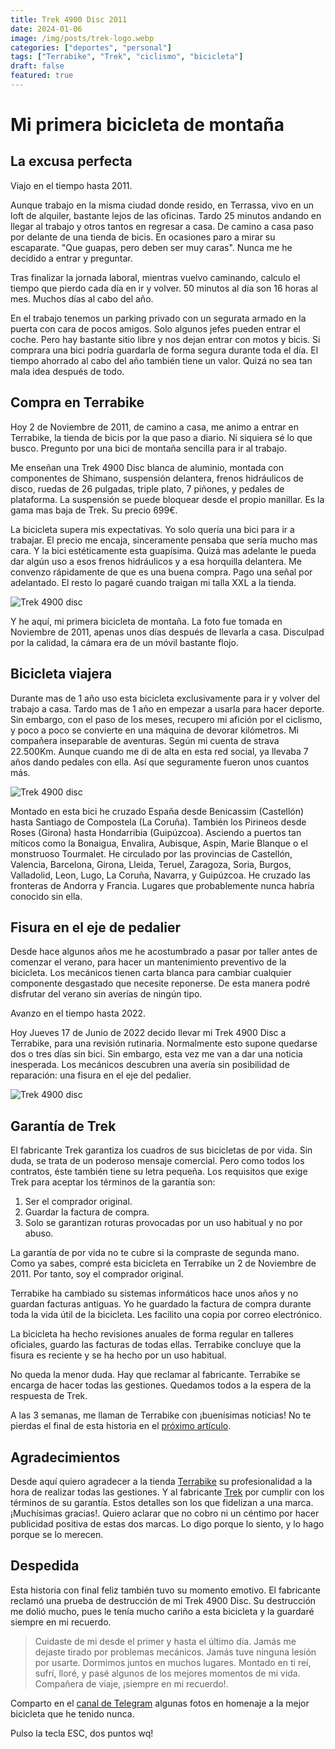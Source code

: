 ```yaml
---
title: Trek 4900 Disc 2011
date: 2024-01-06
image: /img/posts/trek-logo.webp
categories: ["deportes", "personal"]
tags: ["Terrabike", "Trek", "ciclismo", "bicicleta"]
draft: false
featured: true
---
```


# Mi primera bicicleta de montaña

## La excusa perfecta

Viajo en el tiempo hasta 2011.

Aunque trabajo en la misma ciudad donde resido, en Terrassa, vivo en un loft de alquiler, bastante lejos de las oficinas. Tardo 25 minutos andando en llegar al trabajo y otros tantos en regresar a casa. De camino a casa paso por delante de una tienda de bicis. En ocasiones paro a mirar su escaparate. "Que guapas, pero deben ser muy caras". Nunca me he decidido a entrar y preguntar.

Tras finalizar la jornada laboral, mientras vuelvo caminando, calculo el tiempo que pierdo cada día en ir y volver. 50 minutos al día son 16 horas al mes. Muchos días al cabo del año.

En el trabajo tenemos un parking privado con un segurata armado en la puerta con cara de pocos amigos. Solo algunos jefes pueden entrar el coche. Pero hay bastante sitio libre y nos dejan entrar con motos y bicis. Si comprara una bici podría guardarla de forma segura durante toda el día. El tiempo ahorrado al cabo del año también tiene un valor. Quizá no sea tan mala idea después de todo.

## Compra en Terrabike

Hoy 2 de Noviembre de 2011, de camino a casa, me animo a entrar en Terrabike, la tienda de bicis por la que paso a diario. Ni siquiera sé lo que busco. Pregunto por una bici de montaña sencilla para ir al trabajo.

Me enseñan una Trek 4900 Disc blanca de aluminio, montada con componentes de Shimano, suspensión delantera, frenos hidráulicos de disco, ruedas de 26 pulgadas, triple plato, 7 piñones, y pedales de plataforma. La suspensión se puede bloquear desde el propio manillar. Es la gama mas baja de Trek. Su precio 699€.

La bicicleta supera mis expectativas. Yo solo quería una bici para ir a trabajar. El precio me encaja, sinceramente pensaba que sería mucho mas cara. Y la bici estéticamente esta guapísima. Quizá mas adelante le pueda dar algún uso a esos frenos hidráulicos y a esa horquilla delantera. Me convenzo rápidamente de que es una buena compra. Pago una señal por adelantado. El resto lo pagaré cuando traigan mi talla XXL a la tienda.

![Trek 4900 disc](/img/trek-4900disc-2011.webp)

Y he aquí, mi primera bicicleta de montaña. La foto fue tomada en Noviembre de 2011, apenas unos días después de llevarla a casa. Disculpad por la calidad, la cámara era de un móvil bastante flojo.

## Bicicleta viajera

Durante mas de 1 año uso esta bicicleta exclusivamente para ir y volver del trabajo a casa. Tardo mas de 1 año en empezar a usarla para hacer deporte. Sin embargo, con el paso de los meses, recupero mi afición por el ciclismo, y poco a poco se convierte en una máquina de devorar kilómetros. Mi compañera inseparable de aventuras. Según mi cuenta de strava 22.500Km. Aunque cuando me di de alta en esta red social, ya llevaba 7 años dando pedales con ella. Así que seguramente fueron unos cuantos más.

![Trek 4900 disc](/img/trek-4900disc-aventura.webp)

Montado en esta bici he cruzado España desde Benicassim (Castellón) hasta Santiago de Compostela (La Coruña). También los Pirineos desde Roses (Girona) hasta Hondarribia (Guipúzcoa). Asciendo a puertos tan míticos como la Bonaigua, Envalira, Aubisque, Aspin, Marie Blanque o el monstruoso Tourmalet. He circulado por las provincias de Castellón, Valencia, Barcelona, Girona, Lleida, Teruel, Zaragoza, Soria, Burgos, Valladolid, Leon, Lugo, La Coruña, Navarra, y Guipúzcoa. He cruzado las fronteras de Andorra y Francia. Lugares que probablemente nunca habría conocido sin ella.

## Fisura en el eje de pedalier

Desde hace algunos años me he acostumbrado a pasar por taller antes de comenzar el verano, para hacer un mantenimiento preventivo de la bicicleta. Los mecánicos tienen carta blanca para cambiar cualquier componente desgastado que necesite reponerse. De esta manera podré disfrutar del verano sin averías de ningún tipo.

Avanzo en el tiempo hasta 2022.

Hoy Jueves 17 de Junio de 2022 decido llevar mi Trek 4900 Disc a Terrabike, para una revisión rutinaria. Normalmente esto supone quedarse dos o tres días sin bici. Sin embargo, esta vez me van a dar una noticia inesperada. Los mecánicos descubren una avería sin posibilidad de reparación: una fisura en el eje del pedalier.

![Trek 4900 disc](/img/fisura-eje-pedalier.webp)

## Garantía de Trek

El fabricante Trek garantiza los cuadros de sus bicicletas de por vida. Sin duda, se trata de un poderoso mensaje comercial. Pero como todos los contratos, éste también tiene su letra pequeña. Los requisitos que exige Trek para aceptar los términos de la garantía son:

1. Ser el comprador original.
2. Guardar la factura de compra.
3. Solo se garantizan roturas provocadas por un uso habitual y no por abuso.

La garantía de por vida no te cubre si la compraste de segunda mano. Como ya sabes, compré esta bicicleta en Terrabike un 2 de Noviembre de 2011. Por tanto, soy el comprador original.

Terrabike ha cambiado su sistemas informáticos hace unos años y no guardan facturas antiguas. Yo he guardado la factura de compra durante toda la vida útil de la bicicleta. Les facilito una copia por correo electrónico.

La bicicleta ha hecho revisiones anuales de forma regular en talleres oficiales, guardo las facturas de todas ellas. Terrabike concluye que la fisura es reciente y se ha hecho por un uso habitual.

No queda la menor duda. Hay que reclamar al fabricante. Terrabike se encarga de hacer todas las gestiones. Quedamos todos a la espera de la respuesta de Trek.

A las 3 semanas, me llaman de Terrabike con ¡buenísimas noticias! No te pierdas el final de esta historia en el [próximo artículo](/post/2024/trek-marlin-7-2022).

## Agradecimientos

Desde aquí quiero agradecer a la tienda [Terrabike](https://www.terra-bike.es/) su profesionalidad a la hora de realizar todas las gestiones. Y al fabricante [Trek](https://www.trekbikes.com/) por cumplir con los términos de su garantía. Estos detalles son los que fidelizan a una marca. ¡Muchísimas gracias!. Quiero aclarar que no cobro ni un céntimo por hacer publicidad positiva de estas dos marcas. Lo digo porque lo siento, y lo hago porque se lo merecen.

## Despedida

Esta historia con final feliz también tuvo su momento emotivo. El fabricante reclamó una prueba de destrucción de mi Trek 4900 Disc. Su destrucción me dolió mucho, pues le tenía mucho cariño a esta bicicleta y la guardaré siempre en mi recuerdo.

> Cuidaste de mi desde el primer y hasta el último día. Jamás me dejaste tirado por problemas mecánicos. Jamás tuve ninguna lesión por usarte. Dormimos juntos en muchos lugares. Montado en ti reí, sufrí, lloré, y pasé algunos de los mejores momentos de mi vida. Compañera de viaje, ¡siempre en mi recuerdo!.

Comparto en el [canal de Telegram](https://t.me/lateclaescape) algunas fotos en homenaje a la mejor bicicleta que he tenido nunca.

Pulso la tecla ESC, dos puntos wq!

